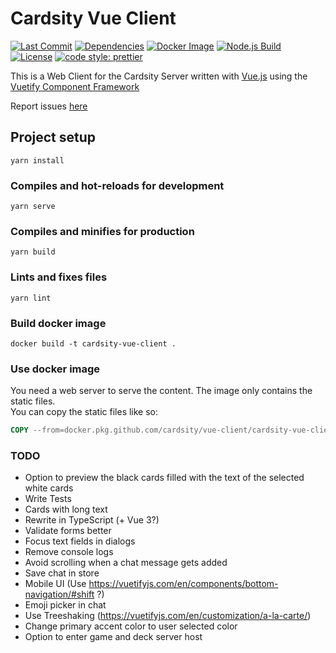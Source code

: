 # Cardsity Vue Client
[![Last Commit](https://img.shields.io/github/last-commit/Cardsity/vue-client?style=for-the-badge)](https://github.com/Cardsity/vue-client/commits)
[![Dependencies](https://img.shields.io/david/Cardsity/vue-client?style=for-the-badge)](https://github.com/Cardsity/vue-client/blob/master/package.json)
[![Docker Image](https://img.shields.io/github/workflow/status/Cardsity/vue-client/Docker%20Image%20CI?label=docker%20image&style=for-the-badge)](https://github.com/Cardsity/vue-client/actions?query=workflow%3A%22Docker+Image+CI%22)
[![Node.js Build](https://img.shields.io/github/workflow/status/Cardsity/vue-client/Node.js%20CI?label=Node.js%20build&style=for-the-badge)](https://github.com/Cardsity/vue-client/actions?query=workflow%3A%22Node.js+CI%22)
[![License](https://img.shields.io/github/license/Cardsity/vue-client?style=for-the-badge)](https://github.com/Cardsity/vue-client/blob/master/LICENSE)
[![code style: prettier](https://img.shields.io/badge/code_style-prettier-ff69b4.svg?style=for-the-badge)](https://github.com/prettier/prettier)

This is a Web Client for the Cardsity Server written with [Vue.js](https://vuejs.org/) using the [Vuetify Component Framework](https://vuetifyjs.com)

Report issues [here](https://github.com/Cardsity/issue-tracker/issues)

## Project setup
```
yarn install
```

### Compiles and hot-reloads for development
```
yarn serve
```

### Compiles and minifies for production
```
yarn build
```

### Lints and fixes files
```
yarn lint
```

### Build docker image
```
docker build -t cardsity-vue-client .
```

### Use docker image
You need a web server to serve the content. The image only contains the static files.  
You can copy the static files like so:
```dockerfile
COPY --from=docker.pkg.github.com/cardsity/vue-client/cardsity-vue-client:latest /app/dist/ /var/www/client/
```

### TODO
- Option to preview the black cards filled with the text of the selected white cards
- Write Tests
- Cards with long text
- Rewrite in TypeScript (+ Vue 3?)
- Validate forms better
- Focus text fields in dialogs
- Remove console logs
- Avoid scrolling when a chat message gets added
- Save chat in store
- Mobile UI (Use https://vuetifyjs.com/en/components/bottom-navigation/#shift ?)
- Emoji picker in chat
- Use Treeshaking (https://vuetifyjs.com/en/customization/a-la-carte/)
- Change primary accent color to user selected color
- Option to enter game and deck server host
